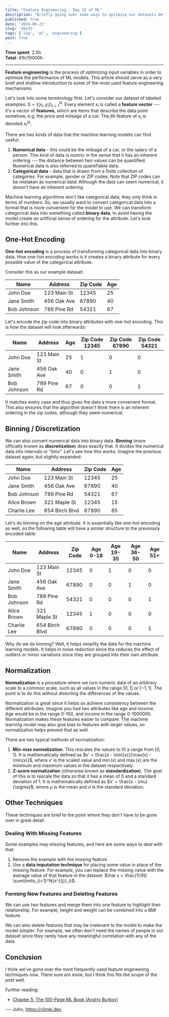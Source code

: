 ```yaml
---
title: "Feature Engineering - Day 15 of ML"
description: "Briefly going over some ways to optimize our datasets before feeding them to ML models."
published: true
date: '2024-06-22'
slug: 'day15'
tags: ['log', 'ml', 'engineering']
post: true
---
```

<script>
    import Image from '$lib/components/Image.svelte';
</script>

**Time spent**: 2.5h<br /> **Total**: 41h/10000h

___

**Feature engineering** is the process of optimizing input variables in order to optimize the performance of ML models. This article should serve as a very brief and shallow introduction to some of the most used feature engineering mechanisms.

Let's look into some terminology first. Let's consider our dataset of labeled examples: $S = \{(x_i, y_i)\}_{i=1}^N$. Every element $x_i$ is called a **feature vector** --- it's a vector of **features**, which are items that describe the data point somehow, e.g. the price and mileage of a car. The $j$th feature of $x_i$ is denoted $x_i^{(j)}$.

There are two kinds of data that the machine learning models can find useful:
1. **Numerical data** - this could be the mileage of a car, or the salary of a person. This kind of data is numric in the sense that it has an inherent ordering --- the distance between two values can be quantified. Numerical data is also referred to quantifiable data.
2. **Categorical data** - data that is drawn from a finite collection of categories. For example, gender or ZIP codes. Note that ZIP codes can be mistaken as numerical data! Although the data can seem numerical, it doesn't have an inherent ordering.

Machine learning algorithms don't like categorical data; they only think in terms of numbers. So, we usually want to convert categorical data into a format that is more convenient for the model to use. We can transform categorical data into something called **binary data**, to avoid having the model create an artificial sense of ordering for the attribute. Let's look further into this.

## One-Hot Encoding

**One-hot encoding** is a process of transforming categorical data into binary data. How one-hot encoding works is it creates a binary attribute for every possible value of the categorical attribute.

Consider this as our example dataset:

| Name       | Address              | Zip Code | Age |
|------------|----------------------|----------| --- |
| John Doe   | 123 Main St          | 12345    | 25  |
| Jane Smith | 456 Oak Ave          | 67890    | 40  |
| Bob Johnson| 789 Pine Rd          | 54321    | 67  |

Let's encode the zip code into binary attributes with one-hot encoding. This is how the dataset will look afterwards:

| Name       | Address              | Age | Zip Code 12345 | Zip Code 67890 | Zip Code 54321 |
|------------|----------------------|------|-------|-------|-------|
| John Doe   | 123 Main St          | 25 | 1     | 0     | 0     |
| Jane Smith | 456 Oak Ave          | 40 | 0     | 1     | 0     |
| Bob Johnson| 789 Pine Rd          |  67 | 0     | 0     | 1     |

It matches every case and thus gives the data a more convenient format. This also ensures that the algorithm doesn't think there is an inherent ordering in the zip codes, although they seem numerical.

## Binning / Discretization

We can also convert numerical data into binary data. **Binning** (more officially known as **discretization**) does exactly that. It divides the numerical data into intervals or "bins". Let's see how this works. Imagine the previous dataset again, but slightly expanded:

| Name       | Address              | Zip Code | Age |
|------------|----------------------|----------|-----|
| John Doe   | 123 Main St          | 12345    | 25  |
| Jane Smith | 456 Oak Ave          | 67890    | 40  |
| Bob Johnson| 789 Pine Rd          | 54321    | 67  |
| Alice Brown| 321 Maple St         | 12345    | 15  |
| Charlie Lee| 654 Birch Blvd       | 67890    | 85  |

Let's do binning on the age attribute. It is essentially like one-hot encoding as well, so the following table will have a similar structure to the previously encoded table:

| Name       | Address              | Zip Code | Age 0-18 | Age 19-35 | Age 36-50 | Age 51+ |
|------------|----------------------|----------|----------|-----------|-----------|---------|
| John Doe   | 123 Main St          | 12345    | 0        | 1         | 0         | 0       |
| Jane Smith | 456 Oak Ave          | 67890    | 0        | 0         | 1         | 0       |
| Bob Johnson| 789 Pine Rd          | 54321    | 0        | 0         | 0         | 1       |
| Alice Brown| 321 Maple St         | 12345    | 1        | 0         | 0         | 0       |
| Charlie Lee| 654 Birch Blvd       | 67890    | 0        | 0         | 0         | 1       |

Why do we do binning? Well, it helps simplify the data for the machine learning models. It helps in noise reduction since the reduces the effect of outliers or minor variations since they are grouped into their own attribute.

## Normalization

**Normalization** is a procedure where we turn numeric data of an arbitrary scale to a common scale, such as all values in the range $[0, 1]$ or $[-1, 1]$. The point is to do this without distorting the differences of the values.

Normalization is great since it helps us achieve consistency between the different attributes. Imagine you had two attributes like age and income. Age would be in the range 0-100, and income in the range 0-1000000. Normalization makes these features easier to compare. The machine learning model may also give bias to features with larger values, so normalization helps prevent that as well.

There are two typical methods of normalization:
1. **Min-max normalization**. This rescales the values to fit a range from $[0, 1]$. It is mathematically defined as $x' = \frac{x - \min(x)}{\max(x) - \min(x)}$, where $x'$ is the scaled value and $\min(x)$ and $\max(x)$ are the minimum and maximum values in the dataset respectively.
2. **Z-score normalization** (otherwise known as **standardization**). The goal of this is to rescale the data so that it has a mean of $0$ and a standard deviation of $1$. It is mathematically defined as $x' = \frac{x - \mu}{\sigma}$, where $\mu$ is the mean and $\sigma$ is the standard deviation.

## Other Techniques
These techniques are brief to the point where they don't have to be gone over in great detail.

### Dealing With Missing Features
Some examples may missing features, and here are some ways to deal with that:
1. Remove the example with the missing feature
2. Use a **data imputation technique** for placing some value in place of the missing feature. For example, you can replace the missing value with the average value of that feature in the dataset: $\hat x = \frac{1}{N} \sum\limits_{i=1}^N{x^{(j)}_i}$.

### Forming New Features and Deleting Features
We can use two features and merge them into one feature to highlight their relationship. For example, height and weight can be combined into a BMI feature.

We can also delete features that may be irrelevant to the model to make the model simpler. For example, we often don't need the names of people in our dataset since they rarely have any meaningful correlation with any of the data.

## Conclusion
I think we've gone over the most frequently used feature engineering techniques now. There sure are more, but I think this fits the scope of the post well.

Further reading:
- [Chapter 5, The 100-Page ML Book (Andriy Burkov)](http://themlbook.com/wiki/doku.php)

--- Juho, https://vlimki.dev
